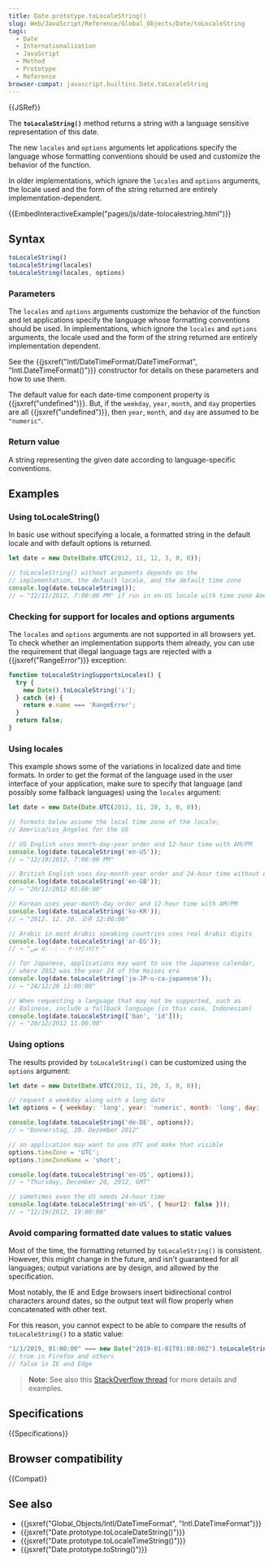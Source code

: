 ```yaml
---
title: Date.prototype.toLocaleString()
slug: Web/JavaScript/Reference/Global_Objects/Date/toLocaleString
tags:
  - Date
  - Internationalization
  - JavaScript
  - Method
  - Prototype
  - Reference
browser-compat: javascript.builtins.Date.toLocaleString
---
```

{{JSRef}}

The **`toLocaleString()`** method returns a string with a language sensitive
representation of this date.

The new `locales` and `options` arguments let applications specify the language
whose formatting conventions should be used and customize the behavior of the
function.

In older implementations, which ignore the `locales` and `options` arguments,
the locale used and the form of the string returned are entirely
implementation-dependent.

{{EmbedInteractiveExample("pages/js/date-tolocalestring.html")}}

## Syntax

```js
toLocaleString()
toLocaleString(locales)
toLocaleString(locales, options)
```

### Parameters

The `locales` and `options` arguments customize the behavior of the function and
let applications specify the language whose formatting conventions should be
used. In implementations, which ignore the `locales` and `options` arguments,
the locale used and the form of the string returned are entirely implementation
dependent.

See the
{{jsxref("Intl/DateTimeFormat/DateTimeFormat", "Intl.DateTimeFormat()")}}
constructor for details on these parameters and how to use them.

The default value for each date-time component property is
{{jsxref("undefined")}}. But, if the `weekday`, `year`, `month`, and
`day` properties are all {{jsxref("undefined")}}, then `year`, `month`,
and `day` are assumed to be `"numeric"`.

### Return value

A string representing the given date according to language-specific conventions.

## Examples

### Using toLocaleString()

In basic use without specifying a locale, a formatted string in the default
locale and with default options is returned.

```js
let date = new Date(Date.UTC(2012, 11, 12, 3, 0, 0));

// toLocaleString() without arguments depends on the
// implementation, the default locale, and the default time zone
console.log(date.toLocaleString());
// → "12/11/2012, 7:00:00 PM" if run in en-US locale with time zone America/Los_Angeles
```

### Checking for support for locales and options arguments

The `locales` and `options` arguments are not supported in all browsers yet. To
check whether an implementation supports them already, you can use the
requirement that illegal language tags are rejected with a
{{jsxref("RangeError")}} exception:

```js
function toLocaleStringSupportsLocales() {
  try {
    new Date().toLocaleString('i');
  } catch (e) {
    return e.name === 'RangeError';
  }
  return false;
}
```

### Using locales

This example shows some of the variations in localized date and time formats. In
order to get the format of the language used in the user interface of your
application, make sure to specify that language (and possibly some fallback
languages) using the `locales` argument:

```js
let date = new Date(Date.UTC(2012, 11, 20, 3, 0, 0));

// formats below assume the local time zone of the locale;
// America/Los_Angeles for the US

// US English uses month-day-year order and 12-hour time with AM/PM
console.log(date.toLocaleString('en-US'));
// → "12/19/2012, 7:00:00 PM"

// British English uses day-month-year order and 24-hour time without AM/PM
console.log(date.toLocaleString('en-GB'));
// → "20/12/2012 03:00:00"

// Korean uses year-month-day order and 12-hour time with AM/PM
console.log(date.toLocaleString('ko-KR'));
// → "2012. 12. 20. 오후 12:00:00"

// Arabic in most Arabic speaking countries uses real Arabic digits
console.log(date.toLocaleString('ar-EG'));
// → "٢٠‏/١٢‏/٢٠١٢ ٥:٠٠:٠٠ ص"

// for Japanese, applications may want to use the Japanese calendar,
// where 2012 was the year 24 of the Heisei era
console.log(date.toLocaleString('ja-JP-u-ca-japanese'));
// → "24/12/20 12:00:00"

// When requesting a language that may not be supported, such as
// Balinese, include a fallback language (in this case, Indonesian)
console.log(date.toLocaleString(['ban', 'id']));
// → "20/12/2012 11.00.00"
```

### Using options

The results provided by `toLocaleString()` can be customized using the `options`
argument:

```js
let date = new Date(Date.UTC(2012, 11, 20, 3, 0, 0));

// request a weekday along with a long date
let options = { weekday: 'long', year: 'numeric', month: 'long', day: 'numeric' };

console.log(date.toLocaleString('de-DE', options));
// → "Donnerstag, 20. Dezember 2012"

// an application may want to use UTC and make that visible
options.timeZone = 'UTC';
options.timeZoneName = 'short';

console.log(date.toLocaleString('en-US', options));
// → "Thursday, December 20, 2012, GMT"

// sometimes even the US needs 24-hour time
console.log(date.toLocaleString('en-US', { hour12: false }));
// → "12/19/2012, 19:00:00"
```

### Avoid comparing formatted date values to static values

Most of the time, the formatting returned by `toLocaleString()` is consistent.
However, this might change in the future, and isn't guaranteed for all
languages; output variations are by design, and allowed by the specification.

Most notably, the IE and Edge browsers insert bidirectional control characters
around dates, so the output text will flow properly when concatenated with other
text.

For this reason, you cannot expect to be able to compare the results of
`toLocaleString()` to a static value:

```js example-bad
"1/1/2019, 01:00:00" === new Date("2019-01-01T01:00:00Z").toLocaleString("en-US");
// true in Firefox and others
// false in IE and Edge
```

> **Note:** See also this
> [StackOverflow thread](https://stackoverflow.com/questions/25574963/ies-tolocalestring-has-strange-characters-in-results)
> for more details and examples.

## Specifications

{{Specifications}}

## Browser compatibility

{{Compat}}

## See also

*   {{jsxref("Global_Objects/Intl/DateTimeFormat", "Intl.DateTimeFormat")}}
*   {{jsxref("Date.prototype.toLocaleDateString()")}}
*   {{jsxref("Date.prototype.toLocaleTimeString()")}}
*   {{jsxref("Date.prototype.toString()")}}

